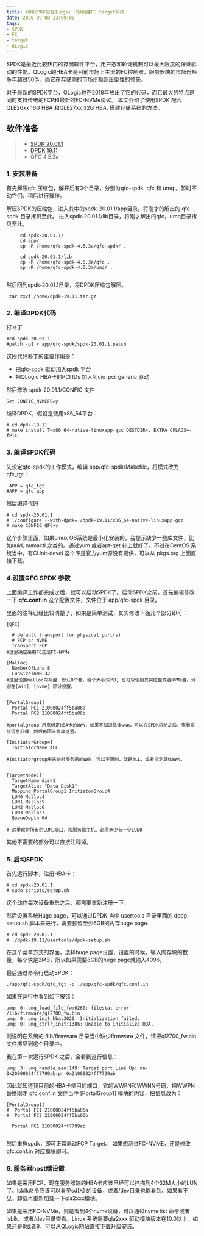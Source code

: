 ```yaml
---
title: 利用SPDK配合QLogic HBA创建FC target系统
date: 2020-09-08 13:09:00
tags:
- SPDK
- FC
- target
- QLogic
---
```





SPDK是最近比较热门的存储软件平台，用户态和轮询机制可以最大限度的保证驱动的性能。QLogic的HBA卡是目前市场上主流的FC控制器，服务器端的市场份额多年超过50%，而它在存储侧的市场份额则压倒性的领先。

对于最新的SPDK平台，QLogic也在2018年放出了它的代码，而且最大的特点是同时支持传统的FCP和最新的FC-NVMe协议。 本文介绍了使用SPDK 配合QLE26xx 16G HBA 和QLE27xx 32G HBA, 搭建存储系统的方法。

## 软件准备
> * [SPDK 20.01.1](https://github.com/spdk/spdk/archive/v20.01.1.tar.gz)
> * [DPDK 19.11](http://fast.dpdk.org/rel/dpdk-19.11.tar.gz)
> * QFC 4.5.3a

### 1. 安装准备
首先解压qfc 压缩包，解开后有3个目录，分别为qfc-spdk, qfc 和 umq 。暂时不动它们，稍后进行操作。

解压SPDK的压缩包，进入其中的spdk-20.01.1/app目录。将刚才的解出的 qfc-spdk 目录拷贝至此。 进入spdk-20.01.1/lib目录，将刚才解出的qfc，umq目录拷贝至此。


```
     cd spdk-20.01.1/
     cd app/
     cp -R /home/qfc-spdk-4.5.3a/qfc-spdk/ .
   
     cd spdk-20.01.1/lib
     cp -R /home/qfc-spdk-4.5.3a/qfc .
     cp -R /home/qfc-spdk-4.5.3a/umq/ .


```


然后回到spdk-20.01.1目录，将DPDK压缩包解压。

```
 tar zxvf /home/dpdk-19.11.tar.gz

```
<!--more-->

### 2. 编译DPDK代码
打补丁
```
#cd spdk-20.01.1
#patch -p1 < app/qfc-spdk/spdk-20.01.1.patch
```
这段代码补丁的主要作用是：
* 把qfc-spdk 驱动加入spdk 平台
* 把QLogic HBA卡的PCI IDs 加入到uio_pci_generic 驱动

然后修改 spdk-20.01.1/CONFIG 文件
```
Set CONFIG_NVMEFC=y
```

编译DPDK，假设是使用x86_64平台：
```
# cd dpdk-19.11
# make install T=x86_64-native-linuxapp-gcc DESTDIR=. EXTRA_CFLAGS=-fPIC 

```



### 3. 编译SPDK代码
先设定qfc-spdk的工作模式，编辑 app/qfc-spdk/Makefile，将模式改为qfc_tgt：

	 APP = qfc_tgt
	#APP = qfc_app

然后编译代码
```
# cd spdk-20.01.1
# ./configure --with-dpdk=./dpdk-19.11/x86_64-native-linuxapp-gcc
# make CONFIG_QFC=y
```

这个步骤里面，如果Linux OS系统是最小化安装的，会提示缺少一些库文件，比如uuid, numactl 之类的。通过yum 或者apt-get 补上就好了。不过在CentOS 系统当中，有CUnit-devel 这个库是官方yum源没有提供，可以从 pkgs.org 上面直接下载。

### 4.设置QFC SPDK 参数
上面编译工作都完成之后，就可以启动SPDK了。启动SPDK之前，首先编辑修改一下 **qfc.conf.in** 这个配置文件，文件位于 app/qfc-spdk 目录。

里面的注释已经比较清楚了，如果是简单测试，其实修改下面几个部分即可：

```
[QFC]

  # default transport for physical port(s)
  # FCP or NVME
  Transport FCP
#这里确定采用FC还是FC-NVMe

[Malloc]
  NumberOfLuns 8
  LunSizeInMB 32
#这里设置malloc内存盘，默认8个卷，每个大小32MB, 也可以使用真实磁盘或者NVMe盘。分别在[aio]，[nvme] 部分设置。


[PortalGroup1]
  Portal FC1 21000024ff5ba06a
  Portal FC2 21000024ff5ba06b

#portalgroup 用来绑定HBA卡的WWN，如果不知道具体wwn，可以在SPDK启动之后，查看系统信息获得，然后再回来修改这里。

[InitiatorGroup4]
  InitiatorName ALL

#Initiatorgroup用来映射服务器的WWN，可以不限制，就是ALL，或者指定具体WWN。


[TargetNode1]
  TargetName disk1
  TargetAlias "Data Disk1"
  Mapping PortalGroup1 InitiatorGroup4
  LUN0 Malloc4
  LUN1 Malloc5
  LUN2 Malloc6
  LUN3 Malloc7
  QueueDepth 64

# 这里映射所有的LUN,端口，和服务器主机。必须至少有一个LUN0

```
其他不需要的部分可以直接注释掉。





### 5. 启动SPDK

首先运行脚本，注册HBA卡：
```
# cd spdk-20.01.1	
# sudo scripts/setup.sh
```

这个动作每次设备重启之后，都需要重新注册一下。

然后设置系统Huge page，可以通过DPDK 当中 usertools 目录里面的 dpdp-setup.sh 脚本来进行，需要预留至少6GB的内存huge page.

```
# cd spdk-20.01.1
# ./dpdk-19.11/usertools/dpdk-setup.sh
```

在这个菜单方式的界面，选择huge page设置，设置的时候，输入内存块的数量，每个块是2MB，所以如果需要8GB的huge page就输入4096。



最后通过命令行启动SPDK：

```
./app/qfc-spdk/qfc_tgt -c ./app/qfc-spdk/qfc.conf.in
```

如果在运行中看到如下报错：
```
umq: 0: umq_load_file_fw:6260: filestat error /lib/firmware/ql2700_fw.bin
umq: 0: umq_init_hba:3020: Initialization failed.
umq: 0: umq_ctrlr_init:1386: Unable to initialize HBA.
```

则说明在系统的 /lib/firmware 目录当中缺少firmware 文件，请把ql2700_fw.bin 文件拷贝到这个目录中。


我在第一次运行SPDK 之后，会看到这行信息：

```
umq: 3: umq_handle_aen:149: Target port Link Up: nn-0x20000024ff7799ab:pn-0x21000024ff7799ab

```

因此就知道我目前的HBA卡使用的端口，它的WWPN和WWNN号码，把WWPN 替换刚才 qfc.conf.in 文件当中 [PortalGroup1] 模块的内容，把信息改为：

```
[PortalGroup1]
#  Portal FC1 21000024ff5ba06a
#  Portal FC2 21000024ff5ba06b

  Portal FC1 21000024ff7799ab


```


然后重启spdk，即可正常启动FCP Target。 如果想测试FC-NVME，还是修改qfc.conf.in 对应模块即可。




### 6. 服务器host端设置
如果是采用FCP，现在服务器端的HBA卡应该已经可以扫描到4个32M大小的LUN了。lsblk命令应该可以看见sd[X] 的设备，或者/dev目录也能看到。如果看不见，卸载再重新加载一下qla2xxx模块。

如果是采用FC-NVMe，则是看到4个nvme设备，可以通过nvme list 命令或者lsblk，或者/dev目录查看。Linux 系统需要qla2xxx 驱动模块版本在10.0以上。如果还是8或者9，可以从QLogic网站直接下载升级安装。